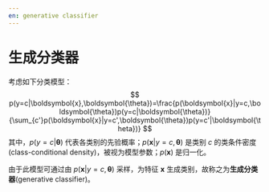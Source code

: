 ```yaml
---
en: generative classifier
---
```

# 生成分类器

考虑如下分类模型：
$$ p(y=c|\boldsymbol{x},\boldsymbol{\theta})=\frac{p(\boldsymbol{x}|y=c,\boldsymbol{\theta})p(y=c|\boldsymbol{\theta})}{\sum_{c'}p(\boldsymbol{x}|y=c',\boldsymbol{\theta})p(y=c'|\boldsymbol{\theta})} $$
其中，$p(y=c|\boldsymbol{\theta})$ 代表各类别的先验概率；$p(\boldsymbol{x}|y=c,\boldsymbol{\theta})$ 是类别 $c$ 的类条件密度(class-conditional density)，被视为模型参数；$p(\boldsymbol{x})$ 是归一化。

由于此模型可通过由 $p(\boldsymbol{x}|y=c,\boldsymbol{\theta})$ 采样，为特征 $\boldsymbol{x}$ 生成类别，故称之为**生成分类器**(generative classifier)。